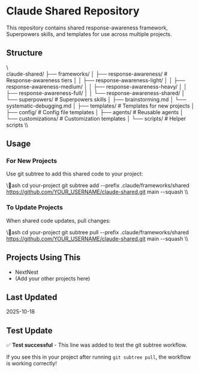 # Claude Shared Repository

This repository contains shared response-awareness framework, Superpowers skills, and templates for use across multiple projects.

## Structure

\\\
claude-shared/
├── frameworks/
│   ├── response-awareness/          # Response-awareness tiers
│   │   ├── response-awareness-light/
│   │   ├── response-awareness-medium/
│   │   ├── response-awareness-heavy/
│   │   ├── response-awareness-full/
│   │   └── response-awareness-shared/
│   └── superpowers/                 # Superpowers skills
│       ├── brainstorming.md
│       └── systematic-debugging.md
│
├── templates/                       # Templates for new projects
│   ├── config/                      # Config file templates
│   ├── agents/                      # Reusable agents
│   └── customizations/              # Customization templates
│
└── scripts/                         # Helper scripts
\\\

## Usage

### For New Projects

Use git subtree to add this shared code to your project:

\\\ash
cd your-project
git subtree add --prefix .claude/frameworks/shared \
  https://github.com/YOUR_USERNAME/claude-shared.git main --squash
\\\

### To Update Projects

When shared code updates, pull changes:

\\\ash
cd your-project
git subtree pull --prefix .claude/frameworks/shared \
  https://github.com/YOUR_USERNAME/claude-shared.git main --squash
\\\

## Projects Using This

- NextNest
- (Add your other projects here)

## Last Updated

2025-10-18

## Test Update

✅ **Test successful** - This line was added to test the git subtree workflow.

If you see this in your project after running `git subtree pull`, the workflow is working correctly!

